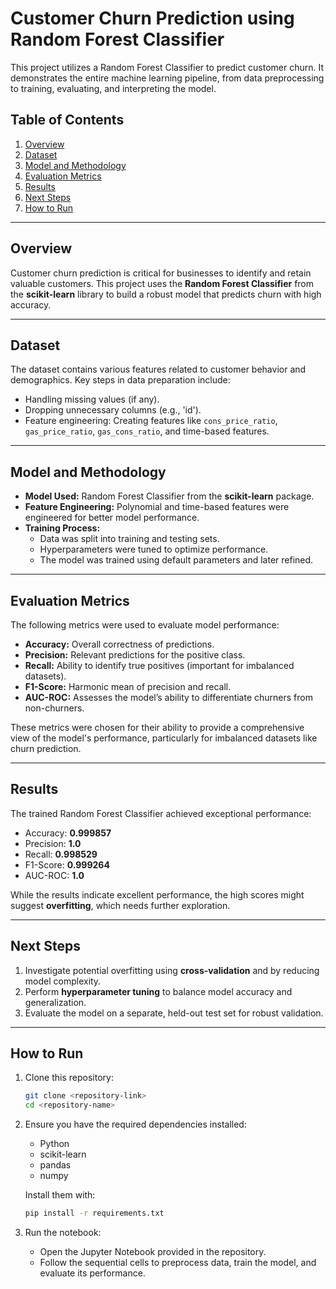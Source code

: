 

# Customer Churn Prediction using Random Forest Classifier

This project utilizes a Random Forest Classifier to predict customer churn. It demonstrates the entire machine learning pipeline, from data preprocessing to training, evaluating, and interpreting the model.

## Table of Contents
1. [Overview](#overview)  
2. [Dataset](#dataset)  
3. [Model and Methodology](#model-and-methodology)  
4. [Evaluation Metrics](#evaluation-metrics)  
5. [Results](#results)  
6. [Next Steps](#next-steps)  
7. [How to Run](#how-to-run)  

---

## Overview
Customer churn prediction is critical for businesses to identify and retain valuable customers. This project uses the **Random Forest Classifier** from the **scikit-learn** library to build a robust model that predicts churn with high accuracy.

---

## Dataset
The dataset contains various features related to customer behavior and demographics. Key steps in data preparation include:  
- Handling missing values (if any).  
- Dropping unnecessary columns (e.g., 'id').  
- Feature engineering: Creating features like `cons_price_ratio`, `gas_price_ratio`, `gas_cons_ratio`, and time-based features.  

---

## Model and Methodology
- **Model Used:** Random Forest Classifier from the **scikit-learn** package.  
- **Feature Engineering:** Polynomial and time-based features were engineered for better model performance.  
- **Training Process:**
  - Data was split into training and testing sets.  
  - Hyperparameters were tuned to optimize performance.
  - The model was trained using default parameters and later refined.

---

## Evaluation Metrics
The following metrics were used to evaluate model performance:  
- **Accuracy:** Overall correctness of predictions.  
- **Precision:** Relevant predictions for the positive class.  
- **Recall:** Ability to identify true positives (important for imbalanced datasets).  
- **F1-Score:** Harmonic mean of precision and recall.  
- **AUC-ROC:** Assesses the model’s ability to differentiate churners from non-churners.  

These metrics were chosen for their ability to provide a comprehensive view of the model's performance, particularly for imbalanced datasets like churn prediction.

---

## Results
The trained Random Forest Classifier achieved exceptional performance:  
- Accuracy: **0.999857**  
- Precision: **1.0**  
- Recall: **0.998529**  
- F1-Score: **0.999264**  
- AUC-ROC: **1.0**  

While the results indicate excellent performance, the high scores might suggest **overfitting**, which needs further exploration.

---

## Next Steps
1. Investigate potential overfitting using **cross-validation** and by reducing model complexity.  
2. Perform **hyperparameter tuning** to balance model accuracy and generalization.  
3. Evaluate the model on a separate, held-out test set for robust validation.  

---

## How to Run
1. Clone this repository:  
   ```bash
   git clone <repository-link>
   cd <repository-name>
   ```  
2. Ensure you have the required dependencies installed:
   - Python  
   - scikit-learn  
   - pandas  
   - numpy  

   Install them with:  
   ```bash
   pip install -r requirements.txt
   ```  
3. Run the notebook:
   - Open the Jupyter Notebook provided in the repository.  
   - Follow the sequential cells to preprocess data, train the model, and evaluate its performance.  

